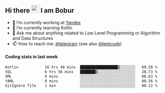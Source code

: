 ## Hi there <img src="https://media.giphy.com/media/hvRJCLFzcasrR4ia7z/giphy.gif" width="25px" height="25px"> I am Bobur

- 💼 I’m currently working at [Yandex](https://yandex.ru/)
- 🌱 I’m currently learning Kotlin
- 💬 Ask me about anything related to Low Level Programming or Algorithm and Data Structures
- 📫 How to reach me: [@telegram](https://t.me/octoant) (see also [@leetcode](https://leetcode.com/octoant/))    

#### Coding stats in last week

<!--START_SECTION:waka-->

```txt
Kotlin            16 hrs 48 mins  █████████████████▒░░░░░░░   69.58 %
SQL               6 hrs 56 mins   ███████▒░░░░░░░░░░░░░░░░░   28.73 %
XML               9 mins          ░░░░░░░░░░░░░░░░░░░░░░░░░   00.63 %
YAML              8 mins          ░░░░░░░░░░░░░░░░░░░░░░░░░   00.56 %
GitIgnore file    1 min           ░░░░░░░░░░░░░░░░░░░░░░░░░   00.12 %
```

<!--END_SECTION:waka-->
